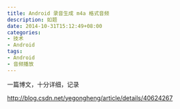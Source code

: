 ```yaml
---
title: Android 录音生成 m4a 格式音频
description: 如题
date: 2014-10-31T15:12:49+08:00
categories:
- 技术
- Android
tags:
- Android
- 音频播放
---
```


一篇博文，十分详细，记录

http://blog.csdn.net/yegongheng/article/details/40624267
